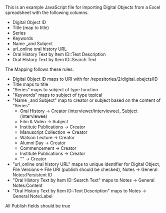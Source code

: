 This is an example JavaScript file for importing Digital Objects from a
Excel spreadsheet with the following columns.

+ Digital Object ID
+ Title (map to title)
+ Series
+ Keywords
+ Name \_and Subject
+ url_online oral history URL
+ Oral History Text by Item ID::Text Description
+ Oral History Text by Item ID::Search Text

The Mapping follows these rules:

+ Digital Object ID maps to URI with for /repositories/2/digital_obejcts/ID
+ Title maps to title
+ "Series" maps to subject of type function
+ "Keywords" maps to subject of type topical
+ "Name \_and Subject" map to creator or subject based on the content of "Series"
    + Oral History -> Creator (interviewer/interviewee), Subject (interviewee)
    + Film & Video -> Subject
    + Institute Publications -> Creator
    + Manuscript Collection -> Creator
    + Watson Lecture -> Creator
    + Alumni Day -> Creator
    + Commencement -> Creator
    + Institute Publications -> Creator
    + "" -> Creator
+ "url_online oral history URL" maps to unique identifier for Digital Object, File Versions-> File URI (publish should be checked), Notes -> General Notes:Persistent ID
+ "Oral History Text by Item ID::Search Text" maps to Notes -> General Notes:Content
+ "Oral History Text by Item ID::Text Description" maps to Notes -> General Note:Label

All Publish fields should be true
